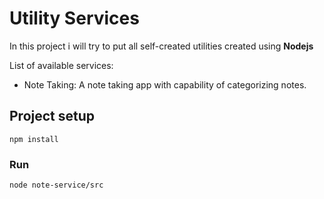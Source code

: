 # Utility Services

In this project i will try to put all self-created utilities created using **Nodejs**


List of available services:
* Note Taking: A note taking app with capability of categorizing notes.


## Project setup
```
npm install
```

### Run
```
node note-service/src
```
